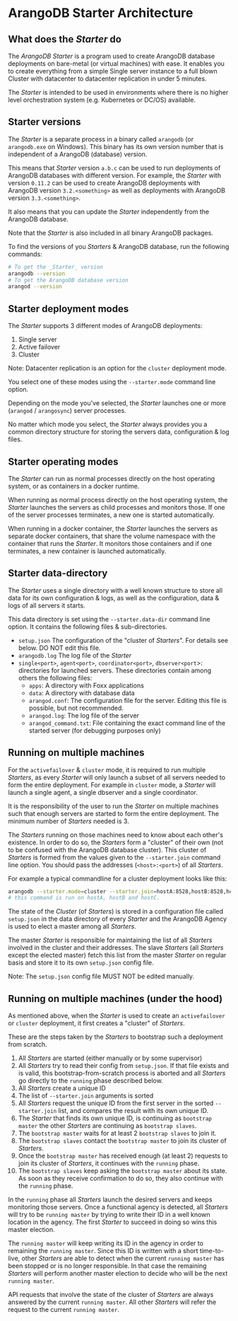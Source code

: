 # ArangoDB Starter Architecture

## What does the _Starter_ do

The _ArangoDB Starter_ is a program used to create ArangoDB database deployments
on bare-metal (or virtual machines) with ease.
It enables you to create everything from a simple Single server instance
to a full blown Cluster with datacenter to datacenter replication in under 5 minutes.

The _Starter_ is intended to be used in environments where there is no higher
level orchestration system (e.g. Kubernetes or DC/OS) available.

## Starter versions

The _Starter_ is a separate process in a binary called `arangodb` (or `arangodb.exe` on Windows).
This binary has its own version number that is independent of a ArangoDB (database)
version.

This means that _Starter_ version `a.b.c` can be used to run deployments
of ArangoDB databases with different version.
For example, the _Starter_ with version `0.11.2` can be used to create
ArangoDB deployments with ArangoDB version `3.2.<something>` as well
as deployments with ArangoDB version `3.3.<something>`.

It also means that you can update the _Starter_ independently from the ArangoDB
database.

Note that the _Starter_ is also included in all binary ArangoDB packages.

To find the versions of you _Starters_ & ArangoDB database, run the following commands:

```bash
# To get the _Starter_ version
arangodb --version
# To get the ArangoDB database version
arangod --version
```

## Starter deployment modes

The _Starter_ supports 3 different modes of ArangoDB deployments:

1. Single server
1. Active failover
1. Cluster

Note: Datacenter replication is an option for the `cluster` deployment mode.

You select one of these modes using the `--starter.mode` command line option.

Depending on the mode you've selected, the _Starter_ launches one or more
(`arangod` / `arangosync`) server processes.

No matter which mode you select, the _Starter_ always provides you
a common directory structure for storing the servers data, configuration & log files.

## Starter operating modes

The _Starter_ can run as normal processes directly on the host operating system,
or as containers in a docker runtime.

When running as normal process directly on the host operating system,
the _Starter_ launches the servers as child processes and monitors those.
If one of the server processes terminates, a new one is started automatically.

When running in a docker container, the _Starter_ launches the servers
as separate docker containers, that share the volume namespace with
the container that runs the _Starter_. It monitors those containers
and if one terminates, a new container is launched automatically.

## Starter data-directory

The _Starter_ uses a single directory with a well known structure to store
all data for its own configuration & logs, as well as the configuration,
data & logs of all servers it starts.

This data directory is set using the `--starter.data-dir` command line option.
It contains the following files & sub-directories.

- `setup.json` The configuration of the "cluster of _Starters_".
  For details see below. DO NOT edit this file.
- `arangodb.log` The log file of the _Starter_
- `single<port>`, `agent<port>`, `coordinator<port>`, `dbserver<port`>: directories for
  launched servers. These directories contain among others the following files:
  - `apps`: A directory with Foxx applications
  - `data`: A directory with database data
  - `arangod.conf`: The configuration file for the server. Editing this file is possible, but not recommended.
  - `arangod.log`: The log file of the server
  - `arangod_command.txt`: File containing the exact command line of the started server (for debugging purposes only)

## Running on multiple machines

For the `activefailover` & `cluster` mode, it is required to run multiple
_Starters_, as every _Starter_ will only launch a subset of all servers needed
to form the entire deployment.
For example in `cluster` mode, a _Starter_ will launch a single agent, a single dbserver
and a single coordinator.

It is the responsibility of the user to run the _Starter_ on multiple machines such
that enough servers are started to form the entire deployment.
The minimum number of _Starters_ needed is 3.

The _Starters_ running on those machines need to know about each other's existence.
In order to do so, the _Starters_ form a "cluster" of their own (not to be confused
with the ArangoDB database cluster).
This cluster of _Starters_ is formed from the values given to the `--starter.join`
command line option. You should pass the addresses (`<host>:<port>`) of all _Starters_.

For example a typical commandline for a cluster deployment looks like this:

```bash
arangodb --starter.mode=cluster --starter.join=hostA:8528,hostB:8528,hostC:8528
# this command is run on hostA, hostB and hostC.
```

The state of the _Cluster_ (of _Starters_) is stored in a configuration file called
`setup.json` in the data directory of every _Starter_ and the ArangoDB
Agency is used to elect a master among all _Starters_.

The master _Starter_ is responsible for maintaining the list of all _Starters_
involved in the cluster and their addresses. The slave _Starters_ (all _Starters_
except the elected master) fetch this list from the master _Starter_ on regular
basis and store it to its own `setup.json` config file.

Note: The `setup.json` config file MUST NOT be edited manually.

## Running on multiple machines (under the hood)

As mentioned above, when the _Starter_ is used to create an `activefailover`
or `cluster` deployment, it first creates a "cluster" of _Starters_.

These are the steps taken by the _Starters_ to bootstrap such a deployment
from scratch.

1. All _Starters_ are started (either manually or by some supervisor)
1. All _Starters_ try to read their config from `setup.json`.
   If that file exists and is valid, this bootstrap-from-scratch process
   is aborted and all _Starters_ go directly to the `running` phase described below.
1. All _Starters_ create a unique ID
1. The list of `--starter.join` arguments is sorted
1. All _Starters_ request the unique ID from the first server in the sorted `--starter.join` list,
   and compares the result with its own unique ID.
1. The _Starter_ that finds its own unique ID, is continuing as `bootstrap master`
   the other _Starters_ are continuing as `bootstrap slaves`.
1. The `bootstrap master` waits for at least 2 `bootstrap slaves` to join it.
1. The `bootstrap slaves` contact the `bootstrap master` to join its cluster of _Starters_.
1. Once the `bootstrap master` has received enough (at least 2) requests
   to join its cluster of _Starters_, it continues with the `running` phase.
1. The `bootstrap slaves` keep asking the `bootstrap master` about its state.
   As soon as they receive confirmation to do so, they also continue with the `running` phase.

In the `running` phase all _Starters_ launch the desired servers and keeps monitoring those
servers. Once a functional agency is detected, all _Starters_ will try to be
`running master` by trying to write their ID in a well known location in the agency.
The first _Starter_ to succeed in doing so wins this master election.

The `running master` will keep writing its ID in the agency in order to remaining
the `running master`. Since this ID is written with a short time-to-live,
other _Starters_ are able to detect when the current `running master` has been stopped
or is no longer responsible. In that case the remaining _Starters_ will perform
another master election to decide who will be the next `running master`.

API requests that involve the state of the cluster of _Starters_ are always answered
by the current `running master`. All other _Starters_ will refer the request to
the current `running master`.
